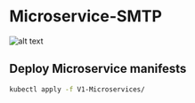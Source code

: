 # Microservice-SMTP

![alt text](image/a1.jpg)

## Deploy Microservice manifests

```bash
kubectl apply -f V1-Microservices/
